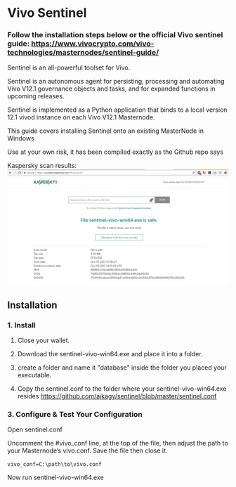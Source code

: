 # Vivo Sentinel

### Follow the installation steps below or the official Vivo sentinel guide: https://www.vivocrypto.com/vivo-technologies/masternodes/sentinel-guide/


Sentinel is an all-powerful toolset for Vivo.

Sentinel is an autonomous agent for persisting, processing and automating Vivo V12.1 governance objects and tasks, and for expanded functions in upcoming releases.

Sentinel is implemented as a Python application that binds to a local version 12.1 vivod instance on each Vivo V12.1 Masternode.

This guide covers installing Sentinel onto an existing MasterNode in Windows

Use at your own risk, it has been compiled exactly as the Github repo says

Kaspersky scan results:
![sen​t​i​n​e​l​-​v​i​v​o​-​w​i​n​6​4​.​exe scan results](/sentinel-scan.jpg?raw=true "sen​t​i​n​e​l​-​v​i​v​o​-​w​i​n​6​4​.​exe scan results")


## Installation

### 1. Install

1. Close your wallet.

2. Download the sentinel-vivo-win64.exe and place it into a folder.

2. create a folder and name it "database" inside the folder you placed your executable.

3. Copy the sentinel.conf to the folder where your sentinel-vivo-win64.exe resides
https://github.com/ajkagy/sentinel/blob/master/sentinel.conf

### 3. Configure & Test Your Configuration

Open sentinel.conf

Uncomment the #vivo_conf line, at the top of the file, then adjust the path to your Masternode’s vivo.conf. Save the file then close it.

    vivo_conf=C:\path\to\vivo.conf

Now run sentinel-vivo-win64.exe